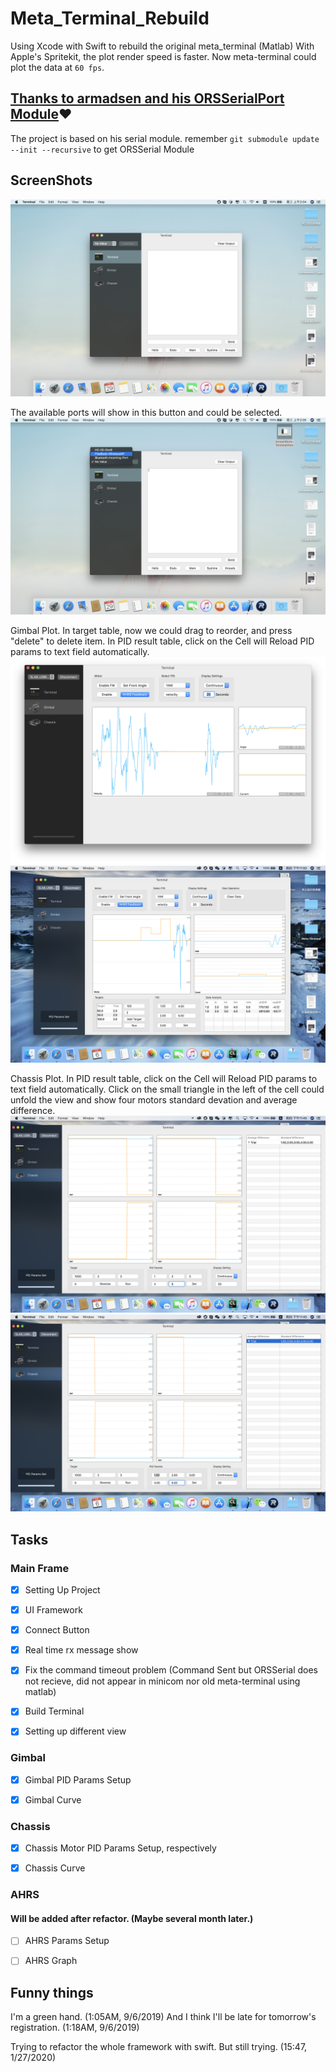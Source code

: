 # Meta_Terminal_Rebuild
Using Xcode with Swift to rebuild the original meta_terminal (Matlab)
With Apple's Spritekit, the plot render speed is faster. Now meta-terminal could plot the data at `60 fps`.

## [Thanks to armadsen and his ORSSerialPort Module]❤️
[Thanks to armadsen and his ORSSerialPort Module]: https://github.com/armadsen/ORSSerialPort "Thanks to armadsen and his ORSSerialPort Module"
The project is based on his serial module.
remember `git submodule update --init --recursive` to get ORSSerial Module

## ScreenShots

![alt text](ScreenShots/ScreenShots-TerminalView.png "Terminal View")

The available ports will show in this button and could be selected.
![alt text](ScreenShots/ScreenShots-PortSelector.png "Port Selector")

Gimbal Plot. In target table, now we could drag to reorder, and press "delete" to delete item. In PID result table, click on the Cell will Reload PID params to text field automatically.
![alt text](ScreenShots/ScreenShots-PlotViews.png "GimbalPlot")
![alt text](ScreenShots/ScreenShot-GimbalView.png "AHRS")

Chassis Plot. In PID result table, click on the Cell will Reload PID params to text field automatically. Click on the small triangle in the left of the cell could unfold the view and show four motors standard devation and average difference.
![alt text](ScreenShots/ScreenShot-ChassisView.png "ChassisPlot")
![alt text](ScreenShots/ScreenShot-ChassisPIDSelect.png "ChassisPlot")


## Tasks

### Main Frame
- [x] Setting Up Project

- [x] UI Framework

- [x] Connect Button

- [x]  Real time rx message show

- [x] Fix the command timeout problem (Command Sent but ORSSerial does not recieve, did not appear in minicom nor old meta-terminal using matlab)

- [x] Build Terminal

- [x] Setting up different view

### Gimbal
- [x] Gimbal PID Params Setup

- [x] Gimbal Curve

### Chassis
- [x] Chassis Motor PID Params Setup, respectively

- [x] Chassis Curve

### AHRS
#### Will be added after refactor. (Maybe several month later.)
- [ ] AHRS Params Setup

- [ ] AHRS Graph

## Funny things
I'm a green hand. (1:05AM, 9/6/2019)
And I think I'll be late for tomorrow's registration. (1:18AM, 9/6/2019)

Trying to refactor the whole framework with swift. But still trying. (15:47, 1/27/2020)
